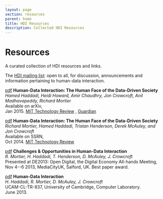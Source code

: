```yaml
---
layout: page
section: resources
parent: home
title: HDI Resources
description: Collected HDI Resources
---
```


# Resources

A curated collection of HDI resources and links.

The [HDI mailing list](http://jiscmail.ac.uk/HDI): open to all, for discussion, announcements and information pertaining to human-data interaction.

[pdf](http://arxiv.org/pdf/1501.04737v1.pdf)
__Human-Data Interaction: The Human Face of the Data-Driven Society__<br />
_Hamed Haddadi, Heidi Howard, Amir Chaudhry, Jon Crowcroft, Anil Madhavapeddy, Richard Mortier_<br />
Available on arXiv, <br/>
Jan 2015. [MIT Technology Review](http://www.technologyreview.com/view/534526/how-a-box-could-solve-the-personal-data-conundrum/) , [Guardian](http://www.theguardian.com/technology/2015/feb/01/control-personal-data-databox-end-user-agreement)

[pdf](http://ssrn.com/abstract=2508051)
__Human-Data Interaction: The Human Face of the Data-Driven Society__<br />
_Richard Mortier, Hamed Haddadi, Tristan Henderson, Derek McAuley, and Jon Crowcroft_<br />
Available on SSRN, <br/>
Oct 2014. [MIT Technology Review](http://www.technologyreview.com/view/533901/the-emerging-science-of-human-data-interaction/)

[pdf](http://www.cs.nott.ac.uk/~rmm/papers/pdf/de13-hdi.pdf)
__Challenges & Opportunities in Human-Data Interaction__<br />
_R. Mortier, H. Haddadi, T. Henderson, D. McAuley, J. Crowcroft_<br />
Presented at DE2013: Open Digital, the Digital Economy All-hands Meeting, <br/>
Nov 4--6 2013, MediaCityUK, Salford, UK. Best paper award.

[pdf](http://www.cl.cam.ac.uk/techreports/UCAM-CL-TR-837.pdf)
__Human-Data Interaction__<br />
_H. Haddadi, R. Mortier, D. McAuley, J. Crowcroft_<br />
UCAM-CL-TR-837, University of Cambridge, Computer Laboratory. <br />
June 2013.
